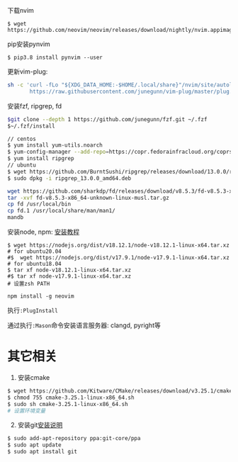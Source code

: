 
下载nvim
```
$ wget https://github.com/neovim/neovim/releases/download/nightly/nvim.appimage
```

pip安装pynvim
```
$ pip3.8 install pynvim --user
```

更新vim-plug:
```bash
sh -c 'curl -fLo "${XDG_DATA_HOME:-$HOME/.local/share}"/nvim/site/autoload/plug.vim --create-dirs \
       https://raw.githubusercontent.com/junegunn/vim-plug/master/plug.vim'
```

安装fzf, ripgrep, fd

```bash
$git clone --depth 1 https://github.com/junegunn/fzf.git ~/.fzf
$~/.fzf/install
```

```bash
// centos
$ yum install yum-utils.noarch
$ yum-config-manager --add-repo=https://copr.fedorainfracloud.org/coprs/carlwgeorge/ripgrep/repo/epel-7/carlwgeorge-ripgrep-epel-7.repo
$ yum install ripgrep
// ubuntu
$ wget https://github.com/BurntSushi/ripgrep/releases/download/13.0.0/ripgrep_13.0.0_amd64.deb
$ sudo dpkg -i ripgrep_13.0.0_amd64.deb
```

```bash
wget https://github.com/sharkdp/fd/releases/download/v8.5.3/fd-v8.5.3-x86_64-unknown-linux-musl.tar.gz
tar -xvf fd-v8.5.3-x86_64-unknown-linux-musl.tar.gz
cp fd /usr/local/bin
cp fd.1 /usr/local/share/man/man1/
mandb
```

安装node, npm: [安装教程](https://www.runoob.com/nodejs/nodejs-install-setup.html)
```
$ wget https://nodejs.org/dist/v18.12.1/node-v18.12.1-linux-x64.tar.xz # for ubuntu20.04
#$  wget https://nodejs.org/dist/v17.9.1/node-v17.9.1-linux-x64.tar.xz # for ubuntu18.04
$ tar xf node-v18.12.1-linux-x64.tar.xz
#$ tar xf node-v17.9.1-linux-x64.tar.xz
# 设置zsh PATH
```

`npm install -g neovim`


执行`:PlugInstall`


通过执行`:Mason`命令安装语言服务器: clangd, pyright等


# 其它相关
1. 安装cmake
```bash
$ wget https://github.com/Kitware/CMake/releases/download/v3.25.1/cmake-3.25.1-linux-x86_64.sh
$ chmod 755 cmake-3.25.1-linux-x86_64.sh
$ sudo sh cmake-3.25.1-linux-x86_64.sh
# 设置环境变量
```

2. 安装git[安装说明](https://git-scm.com/download/linux)
```bash
$ sudo add-apt-repository ppa:git-core/ppa
$ sudo apt update
$ sudo apt install git
```
